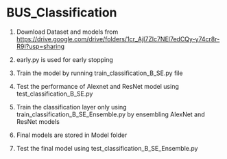 # BUS_Classification
1. Download Dataset and models from https://drive.google.com/drive/folders/1cr_AjI7Zlc7NEl7edCQy-y74cr8r-R9I?usp=sharing

2. early.py is used for early stopping

3. Train the model by running train_classification_B_SE.py file


4. Test the performance of Alexnet and ResNet model using test_classification_B_SE.py


5. Train the classification layer only using train_classification_B_SE_Ensemble.py by ensembling AlexNet and ResNet models

6. Final models are stored in Model folder

7. Test the final model using test_classification_B_SE_Ensemble.py





